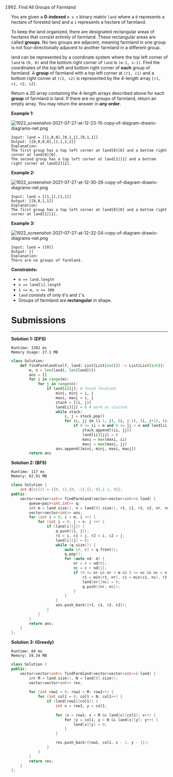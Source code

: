 1992. Find All Groups of Farmland

You are given a **0-indexed** `m x n` binary matrix `land` where a `0` represents a hectare of forested land and a `1` represents a hectare of farmland.

To keep the land organized, there are designated rectangular areas of hectares that consist entirely of farmland. These rectangular areas are called **groups**. No two groups are adjacent, meaning farmland in one group is not four-directionally adjacent to another farmland in a different group.

land can be represented by a coordinate system where the top left corner of `land` is `(0, 0)` and the bottom right corner of `land` is `(m-1, n-1)`. Find the coordinates of the top left and bottom right corner of **each** group of farmland. A **group** of farmland with a top left corner at `(r1, c1)` and a bottom right corner at `(r2, c2)` is represented by the 4-length array `[r1, c1, r2, c2]`.

Return a 2D array containing the 4-length arrays described above for each **group** of farmland in land. If there are no groups of farmland, return an empty array. You may return the answer in **any order**.

 

**Example 1:**

![1922_screenshot-2021-07-27-at-12-23-15-copy-of-diagram-drawio-diagrams-net.png](img/1922_screenshot-2021-07-27-at-12-23-15-copy-of-diagram-drawio-diagrams-net.png)
```
Input: land = [[1,0,0],[0,1,1],[0,1,1]]
Output: [[0,0,0,0],[1,1,2,2]]
Explanation:
The first group has a top left corner at land[0][0] and a bottom right corner at land[0][0].
The second group has a top left corner at land[1][1] and a bottom right corner at land[2][2].
```

**Example 2:**

![1922_screenshot-2021-07-27-at-12-30-26-copy-of-diagram-drawio-diagrams-net.png](img/1922_screenshot-2021-07-27-at-12-30-26-copy-of-diagram-drawio-diagrams-net.png)
```
Input: land = [[1,1],[1,1]]
Output: [[0,0,1,1]]
Explanation:
The first group has a top left corner at land[0][0] and a bottom right corner at land[1][1].
```

**Example 3:**

![1922_screenshot-2021-07-27-at-12-32-24-copy-of-diagram-drawio-diagrams-net.png](img/1922_screenshot-2021-07-27-at-12-32-24-copy-of-diagram-drawio-diagrams-net.png)
```
Input: land = [[0]]
Output: []
Explanation:
There are no groups of farmland.
```

**Constraints:**

* `m == land.length`
* `n == land[i].length`
* `1 <= m, n <= 300`
* `land` consists of only `0`'s and `1`'s.
* Groups of farmland are **rectangular** in shape.

# Submissions
---
**Solution 1: (DFS)**
```
Runtime: 1392 ms
Memory Usage: 27.1 MB
```
```python
class Solution:
    def findFarmland(self, land: List[List[int]]) -> List[List[int]]:
        m, n = len(land), len(land[0])
        ans = []
        for i in range(m):
            for j in range(n): 
                if land[i][j]: # found farmland
                    mini, minj = i, j 
                    maxi, maxj = i, j 
                    stack = [(i, j)]
                    land[i][j] = 0 # mark as visited 
                    while stack: 
                        i, j = stack.pop()
                        for ii, jj in (i-1, j), (i, j-1), (i, j+1), (i+1, j): 
                            if 0 <= ii < m and 0 <= jj < n and land[ii][jj]: 
                                stack.append((ii, jj))
                                land[ii][jj] = 0 
                                maxi = max(maxi, ii)
                                maxj = max(maxj, jj)
                    ans.append([mini, minj, maxi, maxj])
        return ans
```

**Solution 2: (BFS)**
```
Runtime: 117 ms
Memory: 62.91 MB
```
```c++
class Solution {
    int d[4][2] = {{0, 1},{0, -1},{1, 0},{-1, 0}};
public:
    vector<vector<int>> findFarmland(vector<vector<int>>& land) {
        queue<pair<int,int>> q;
        int m = land.size(), n = land[0].size(), r1, c1, r2, c2, nr, nc;
        vector<vector<int>> ans;
        for (int i = 0; i < m; i ++) {
            for (int j = 0; j < n; j ++) {
                if (land[i][j]) {
                    q.push({i, j});
                    r1 = i, c1 = j, r2 = i, c2 = j;
                    land[i][j] = 0;
                    while (q.size()) {
                        auto [r, c] = q.front();
                        q.pop();
                        for (auto nd: d) {
                            nr = r + nd[0];
                            nc = c + nd[1];
                            if (0 <= nr && nr < m && 0 <= nc && nc < n && land[nr][nc]) {
                                r1 = min(r1, nr), c1 = min(c1, nc), r2 = max(r2, nr), c2 = max(c2, nc);
                                land[nr][nc] = 0;
                                q.push({nr, nc});
                            }
                        }
                    }
                    ans.push_back({r1, c1, r2, c2});
                }
            }
        }
        return ans;
    }
};
```

**Solution 3: (Greedy)**
```
Runtime: 84 ms
Memory: 59.34 MB
```
```c++
class Solution {
public:
    vector<vector<int>> findFarmland(vector<vector<int>>& land) {
        int M = land.size(), N = land[0].size();
        vector<vector<int>> res;
        
        for (int row1 = 0; row1 < M; row1++) {
            for (int col1 = 0; col1 < N; col1++) {
                if (land[row1][col1]) {
                    int x = row1, y = col1;
                    
                    for (x = row1; x < M && land[x][col1]; x++) {
                        for (y = col1; y < N && land[x][y]; y++) {
                            land[x][y] = 0;
                        }
                    }

                    res.push_back({row1, col1, x - 1, y - 1});
                }
            }
        }
        return res;
    }
};
```
